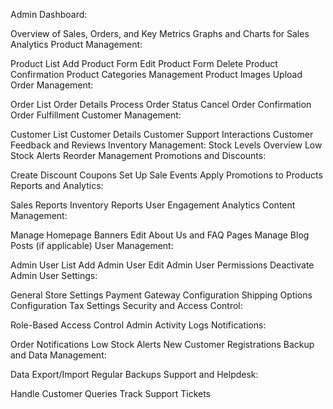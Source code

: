 Admin Dashboard:

Overview of Sales, Orders, and Key Metrics
Graphs and Charts for Sales Analytics
Product Management:

Product List
Add Product Form
Edit Product Form
Delete Product Confirmation
Product Categories Management
Product Images Upload
Order Management:

Order List
Order Details
Process Order Status
Cancel Order Confirmation
Order Fulfillment
Customer Management:

Customer List
Customer Details
Customer Support Interactions
Customer Feedback and Reviews
Inventory Management:
Stock Levels Overview
Low Stock Alerts
Reorder Management
Promotions and Discounts:

Create Discount Coupons
Set Up Sale Events
Apply Promotions to Products
Reports and Analytics:

Sales Reports
Inventory Reports
User Engagement Analytics
Content Management:

Manage Homepage Banners
Edit About Us and FAQ Pages
Manage Blog Posts (if applicable)
User Management:

Admin User List
Add Admin User
Edit Admin User Permissions
Deactivate Admin User
Settings:

General Store Settings
Payment Gateway Configuration
Shipping Options Configuration
Tax Settings
Security and Access Control:

Role-Based Access Control
Admin Activity Logs
Notifications:

Order Notifications
Low Stock Alerts
New Customer Registrations
Backup and Data Management:

Data Export/Import
Regular Backups
Support and Helpdesk:

Handle Customer Queries
Track Support Tickets
